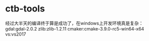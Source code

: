 # ctb-tools
经过大半天的编译终于算是成功了，在windows上开发环境真是复杂：
gdal:gdal-2.0.2
zlib:zlib-1.2.11
cmaker:cmake-3.9.0-rc5-win64-x64
vs:vs2017